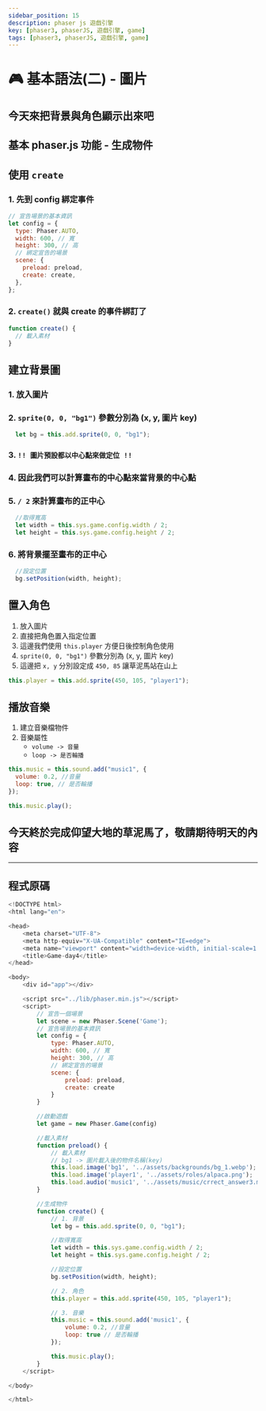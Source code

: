 ```yaml
---
sidebar_position: 15
description: phaser js 遊戲引擎 
key: [phaser3, phaserJS, 遊戲引擎, game]
tags: [phaser3, phaserJS, 遊戲引擎, game]
---
```


# 🎮 基本語法(二) - 圖片

## 今天來把背景與角色顯示出來吧

## 基本 phaser.js 功能 - 生成物件

## 使用 `create`

### 1. 先到 config 綁定事件

```javascript
// 宣告場景的基本資訊
let config = {
  type: Phaser.AUTO,
  width: 600, // 寬
  height: 300, // 高
  // 綁定宣告的場景
  scene: {
    preload: preload,
    create: create,
  },
};
```

### 2. `create()` 就與 create 的事件綁訂了

```javascript
function create() {
  // 載入素材
}
```

## 建立背景圖

### 1. 放入圖片

### 2. `sprite(0, 0, "bg1")` 參數分別為 (x, y, 圖片 key)
  
```javascript
  let bg = this.add.sprite(0, 0, "bg1");
```

### 3. `!! 圖片預設都以中心點來做定位 !!`

### 4. 因此我們可以計算畫布的中心點來當背景的中心點

### 5. `/ 2` 來計算畫布的正中心

```javascript
  //取得寬高
  let width = this.sys.game.config.width / 2;
  let height = this.sys.game.config.height / 2;
```

### 6. 將背景擺至畫布的正中心

```javascript
  //設定位置
  bg.setPosition(width, height);
```

## 置入角色

1. 放入圖片
2. 直接把角色置入指定位置
3. 這邊我們使用 `this.player` 方便日後控制角色使用
4. `sprite(0, 0, "bg1")` 參數分別為 (x, y, 圖片 key)
5. 這邊把 `x, y` 分別設定成 `450, 85` 讓草泥馬站在山上

```javascript
this.player = this.add.sprite(450, 105, "player1");
```

## 播放音樂

1. 建立音樂檔物件
2. 音樂屬性
   - `volume -> 音量`
   - `loop -> 是否輪播`

```javascript
this.music = this.sound.add("music1", {
  volume: 0.2, //音量
  loop: true, // 是否輪播
});

this.music.play();
```

## 今天終於完成仰望大地的草泥馬了，敬請期待明天的內容

---

## 程式原碼

```javascript
<!DOCTYPE html>
<html lang="en">

<head>
    <meta charset="UTF-8">
    <meta http-equiv="X-UA-Compatible" content="IE=edge">
    <meta name="viewport" content="width=device-width, initial-scale=1.0">
    <title>Game-day4</title>
</head>

<body>
    <div id="app"></div>

    <script src="../lib/phaser.min.js"></script>
    <script>
        // 宣告一個場景
        let scene = new Phaser.Scene('Game');
        // 宣告場景的基本資訊
        let config = {
            type: Phaser.AUTO,
            width: 600, // 寬
            height: 300, // 高
            // 綁定宣告的場景
            scene: {
                preload: preload,
                create: create
            }
        }

        //啟動遊戲
        let game = new Phaser.Game(config)

        //載入素材
        function preload() {
            // 載入素材
            // bg1 -> 圖片載入後的物件名稱(key)
            this.load.image('bg1', '../assets/backgrounds/bg_1.webp');
            this.load.image('player1', '../assets/roles/alpaca.png');
            this.load.audio('music1', '../assets/music/crrect_answer3.mp3');
        }

        //生成物件
        function create() {
            // 1. 背景
            let bg = this.add.sprite(0, 0, "bg1");

            //取得寬高
            let width = this.sys.game.config.width / 2;
            let height = this.sys.game.config.height / 2;

            //設定位置
            bg.setPosition(width, height);

            // 2. 角色
            this.player = this.add.sprite(450, 105, "player1");

            // 3. 音樂
            this.music = this.sound.add('music1', {
                volume: 0.2, //音量
                loop: true // 是否輪播
            });

            this.music.play();
        }
    </script>

</body>

</html>
```
